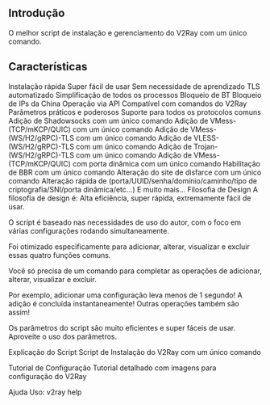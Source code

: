 ## Introdução
O melhor script de instalação e gerenciamento do V2Ray com um único comando.

## Características

Instalação rápida
Super fácil de usar
Sem necessidade de aprendizado
TLS automatizado
Simplificação de todos os processos
Bloqueio de BT
Bloqueio de IPs da China
Operação via API
Compatível com comandos do V2Ray
Parâmetros práticos e poderosos
Suporte para todos os protocolos comuns
Adição de Shadowsocks com um único comando
Adição de VMess-(TCP/mKCP/QUIC) com um único comando
Adição de VMess-(WS/H2/gRPC)-TLS com um único comando
Adição de VLESS-(WS/H2/gRPC)-TLS com um único comando
Adição de Trojan-(WS/H2/gRPC)-TLS com um único comando
Adição de VMess-(TCP/mKCP/QUIC) com porta dinâmica com um único comando
Habilitação de BBR com um único comando
Alteração do site de disfarce com um único comando
Alteração rápida de (porta/UUID/senha/domínio/caminho/tipo de criptografia/SNI/porta dinâmica/etc...)
E muito mais...
Filosofia de Design
A filosofia de design é: Alta eficiência, super rápida, extremamente fácil de usar.

O script é baseado nas necessidades de uso do autor, com o foco em várias configurações rodando simultaneamente.

Foi otimizado especificamente para adicionar, alterar, visualizar e excluir essas quatro funções comuns.

Você só precisa de um comando para completar as operações de adicionar, alterar, visualizar e excluir.

Por exemplo, adicionar uma configuração leva menos de 1 segundo! A adição é concluída instantaneamente! Outras operações também são assim!

Os parâmetros do script são muito eficientes e super fáceis de usar. Aproveite o uso dos parâmetros.

Explicação do Script
Script de Instalação do V2Ray com um único comando

Tutorial de Configuração
Tutorial detalhado com imagens para configuração do V2Ray

Ajuda
Uso: v2ray help

